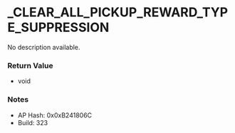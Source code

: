 # _CLEAR_ALL_PICKUP_REWARD_TYPE_SUPPRESSION

No description available.

### Return Value
* void

### Notes
* AP Hash: 0x0xB241806C
* Build: 323

